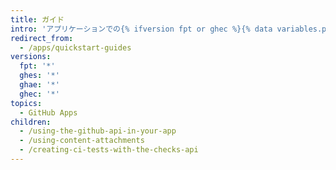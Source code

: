 ```yaml
---
title: ガイド
intro: 'アプリケーションでの{% ifversion fpt or ghec %}{% data variables.product.prodname_dotcom %}{% else %}{% data variables.product.product_name %}{% endif %} APIの利用、継続的インテグレーション、およびアプリケーションでの構築方法について学びましょう。'
redirect_from:
  - /apps/quickstart-guides
versions:
  fpt: '*'
  ghes: '*'
  ghae: '*'
  ghec: '*'
topics:
  - GitHub Apps
children:
  - /using-the-github-api-in-your-app
  - /using-content-attachments
  - /creating-ci-tests-with-the-checks-api
---
```


